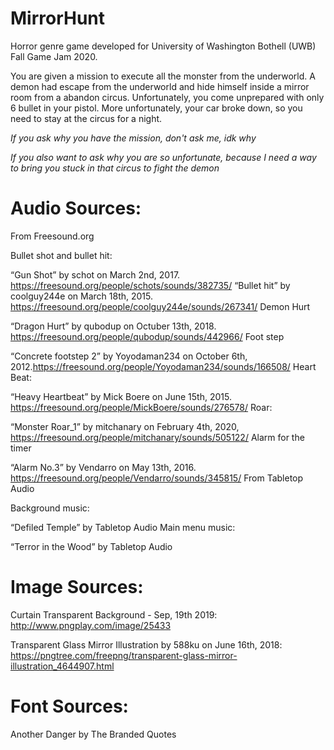 # MirrorHunt
Horror genre game developed for University of Washington Bothell (UWB) Fall Game Jam 2020.

You are given a mission to execute all the monster from the underworld. A demon had escape from the underworld and hide himself inside a mirror room from a abandon circus. Unfortunately, you come unprepared with only 6 bullet in your pistol. More unfortunately, your car broke down, so you need to stay at the circus for a night.



*If you ask why you have the mission, don't ask me, idk why*

*If you also want to ask why you are so unfortunate, because I need a way to bring you stuck in that circus to fight the demon*

# Audio Sources:
From Freesound.org

Bullet shot and bullet hit:

“Gun Shot” by schot on March 2nd, 2017. https://freesound.org/people/schots/sounds/382735/ 
“Bullet hit” by coolguy244e on March 18th, 2015. https://freesound.org/people/coolguy244e/sounds/267341/ 
Demon Hurt

“Dragon Hurt” by qubodup on Octuber 13th, 2018. https://freesound.org/people/qubodup/sounds/442966/
Foot step

“Concrete footstep 2” by Yoyodaman234 on October 6th, 2012.https://freesound.org/people/Yoyodaman234/sounds/166508/ 
Heart Beat:

“Heavy Heartbeat” by Mick Boere on June 15th, 2015. https://freesound.org/people/MickBoere/sounds/276578/ 
Roar:

“Monster Roar_1” by mitchanary on February 4th, 2020, https://freesound.org/people/mitchanary/sounds/505122/ 
Alarm for the timer

“Alarm No.3” by Vendarro on May 13th, 2016. https://freesound.org/people/Vendarro/sounds/345815/ 
From Tabletop Audio

Background music:

“Defiled Temple” by Tabletop Audio
Main menu music:

“Terror in the Wood” by Tabletop Audio


# Image Sources:
Curtain Transparent Background - Sep, 19th 2019: http://www.pngplay.com/image/25433

Transparent Glass Mirror Illustration by 588ku on June 16th, 2018: https://pngtree.com/freepng/transparent-glass-mirror-illustration_4644907.html 

# Font Sources:
Another Danger by The Branded Quotes
